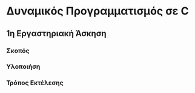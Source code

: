 # Δυναμικός Προγραμματισμός σε C


## 1η Εργαστηριακή Άσκηση
### Σκοπός 

### Υλοποιήση

### Τρόπος Εκτέλεσης
